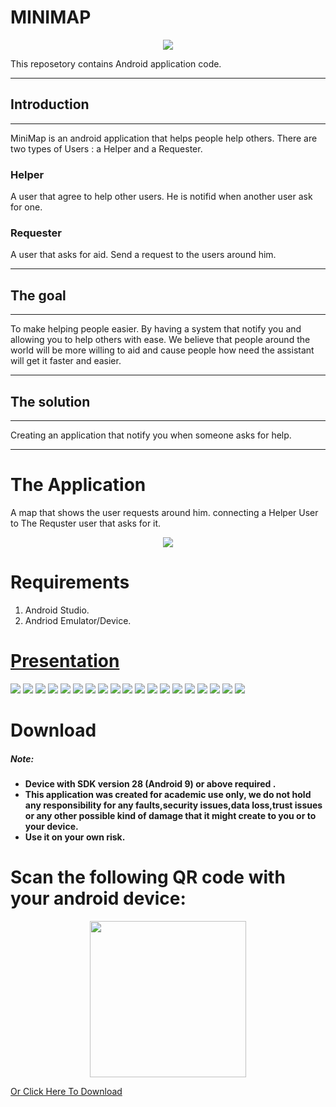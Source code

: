 # MINIMAP

<p align="center">
     <img src = https://github.com/V-P-A-AppDev/MINIMAP/blob/main/images/minimaplogo.png?raw=true>
</p>



This reposetory contains Android application code.
___
## Introduction
---
MiniMap is an android application that helps people help others.
There are two types of Users : a Helper and a Requester. 

### Helper
A user that agree to help other users. He is notifid when another user ask for one.

### Requester 
A user that asks for aid. Send a request to the users around him.
___
## The goal 
___
To make helping people easier. 
By having a system that notify you and allowing you to help others with ease. We believe that people around the world will be more willing to aid and cause people how need the assistant will get it faster and easier.
___
## The solution
___
Creating an application that notify you when someone asks for help.
___
# The Application
A map that shows the user requests around him. connecting a Helper User to The Requster user that asks for it.



<p align="center">
     <img src="https://github.com/V-P-A-AppDev/MINIMAP/blob/main/images/uml_new.png"/>
</p>

# Requirements
1) Android Studio.
2) Andriod Emulator/Device.

 
# [Presentation](https://github.com/V-P-A-AppDev/MINIMAP/blob/main/images/PRES1.pptx)

![](https://github.com/V-P-A-AppDev/MINIMAP/blob/main/images/PRES1/Slide1.jpg)
![](https://github.com/V-P-A-AppDev/MINIMAP/blob/main/images/PRES1/Slide2.jpg)
![](https://github.com/V-P-A-AppDev/MINIMAP/blob/main/images/PRES1/Slide3.jpg)
![](https://github.com/V-P-A-AppDev/MINIMAP/blob/main/images/PRES1/Slide4.jpg)
![](https://github.com/V-P-A-AppDev/MINIMAP/blob/main/images/PRES1/Slide5.jpg)
![](https://github.com/V-P-A-AppDev/MINIMAP/blob/main/images/PRES1/Slide6.jpg)
![](https://github.com/V-P-A-AppDev/MINIMAP/blob/main/images/PRES1/Slide7.jpg)
![](https://github.com/V-P-A-AppDev/MINIMAP/blob/main/images/PRES1/Slide8.jpg)
![](https://github.com/V-P-A-AppDev/MINIMAP/blob/main/images/PRES1/Slide9.jpg)
![](https://github.com/V-P-A-AppDev/MINIMAP/blob/main/images/PRES1/Slide11.jpg)
![](https://github.com/V-P-A-AppDev/MINIMAP/blob/main/images/PRES1/Slide12.jpg)
![](https://github.com/V-P-A-AppDev/MINIMAP/blob/main/images/PRES1/Slide13.jpg)
![](https://github.com/V-P-A-AppDev/MINIMAP/blob/main/images/PRES1/Slide14.jpg)
![](https://github.com/V-P-A-AppDev/MINIMAP/blob/main/images/PRES1/Slide15.jpg)
![](https://github.com/V-P-A-AppDev/MINIMAP/blob/main/images/PRES1/Slide16.jpg)
![](https://github.com/V-P-A-AppDev/MINIMAP/blob/main/images/PRES1/Slide17.jpg)
![](https://github.com/V-P-A-AppDev/MINIMAP/blob/main/images/PRES1/Slide18.jpg)
![](https://github.com/V-P-A-AppDev/MINIMAP/blob/main/images/PRES1/Slide19.jpg)
![](https://github.com/V-P-A-AppDev/MINIMAP/blob/main/images/PRES1/Slide21.jpg)

# Download

##### Note:

* **Device with SDK version 28 (Android 9) or above required .**
* **This application was created for academic use only, we do not hold any responsibility for any faults,security issues,data loss,trust issues or any other possible kind of damage that it might create to you or to your device.**
*  **Use it on your own risk.**

# Scan the following QR code with your android device:

<p align="center">
     <img src=https://github.com/V-P-A-AppDev/MINIMAP/blob/main/Release/27.12.2021/qr-code.png width="250" height="250"> 
</p>

[Or Click Here To Download](https://github.com/V-P-A-AppDev/MINIMAP/raw/main/Release/27.12.2021/MiniMap_27_12_2021_14_59.apk) 




